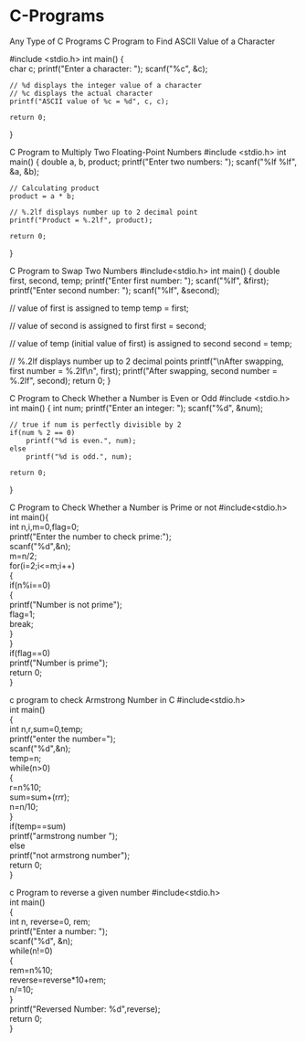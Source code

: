 # C-Programs
Any Type of C Programs
C Program to Find ASCII Value of a Character

#include <stdio.h>
int main() {  
    char c;
    printf("Enter a character: ");
    scanf("%c", &c);  
    
    // %d displays the integer value of a character
    // %c displays the actual character
    printf("ASCII value of %c = %d", c, c);
    
    return 0;
}

C Program to Multiply Two Floating-Point Numbers
#include <stdio.h>
int main() {
    double a, b, product;
    printf("Enter two numbers: ");
    scanf("%lf %lf", &a, &b);  
 
    // Calculating product
    product = a * b;

    // %.2lf displays number up to 2 decimal point
    printf("Product = %.2lf", product);
    
    return 0;
}


C Program to Swap Two Numbers
#include<stdio.h>
int main() {
  double first, second, temp;
  printf("Enter first number: ");
  scanf("%lf", &first);
  printf("Enter second number: ");
  scanf("%lf", &second);

  // value of first is assigned to temp
  temp = first;

  // value of second is assigned to first
  first = second;

  // value of temp (initial value of first) is assigned to second
  second = temp;

  // %.2lf displays number up to 2 decimal points
  printf("\nAfter swapping, first number = %.2lf\n", first);
  printf("After swapping, second number = %.2lf", second);
  return 0;
}

C Program to Check Whether a Number is Even or Odd
#include <stdio.h>
int main() {
    int num;
    printf("Enter an integer: ");
    scanf("%d", &num);

    // true if num is perfectly divisible by 2
    if(num % 2 == 0)
        printf("%d is even.", num);
    else
        printf("%d is odd.", num);
    
    return 0;
}

C Program to Check Whether a Number is Prime or not 
#include<stdio.h>  
int main(){    
    int n,i,m=0,flag=0;    
    printf("Enter the number to check prime:");    
    scanf("%d",&n);    
    m=n/2;    
    for(i=2;i<=m;i++)    
    {    
        if(n%i==0)    
        {    
            printf("Number is not prime");    
            flag=1;    
            break;    
        }    
    }    
    if(flag==0)    
    printf("Number is prime");     
    return 0;  
 }    
 
 c program to check Armstrong Number in C
 #include<stdio.h>  
 int main()    
{    
    int n,r,sum=0,temp;    
    printf("enter the number=");    
    scanf("%d",&n);    
    temp=n;    
    while(n>0)    
    {    
        r=n%10;    
        sum=sum+(r*r*r);    
        n=n/10;    
    }    
    if(temp==sum)    
        printf("armstrong  number ");    
    else    
        printf("not armstrong number");    
    return 0;  
}   

c Program to reverse a given number
#include<stdio.h>  
 int main()    
{    
int n, reverse=0, rem;    
printf("Enter a number: ");    
  scanf("%d", &n);    
  while(n!=0)    
  {    
     rem=n%10;    
     reverse=reverse*10+rem;    
     n/=10;    
  }    
  printf("Reversed Number: %d",reverse);    
return 0;  
}   
